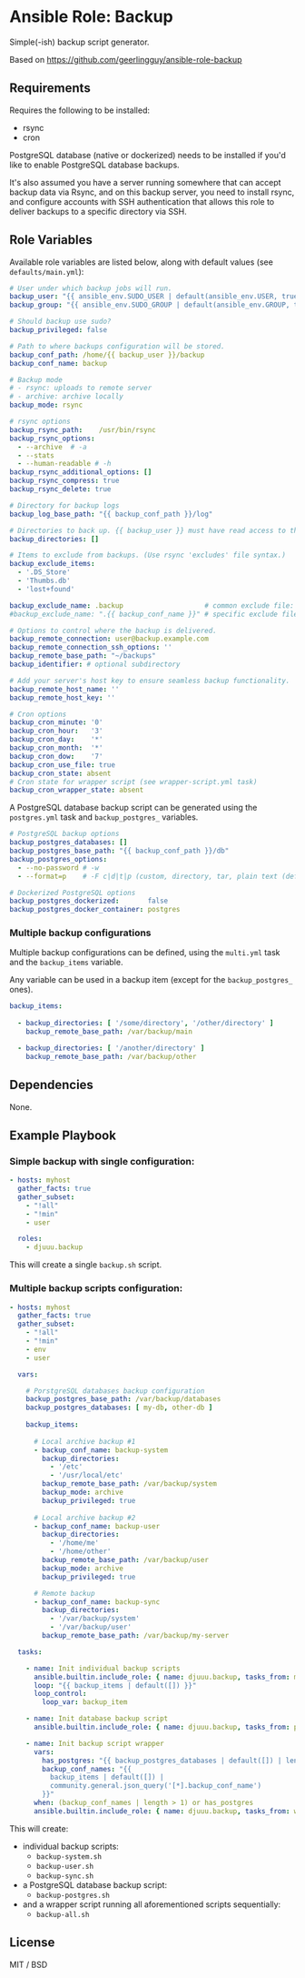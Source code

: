 Ansible Role: Backup
====================

Simple(-ish) backup script generator.

Based on https://github.com/geerlingguy/ansible-role-backup

Requirements
------------

Requires the following to be installed:
- rsync
- cron

PostgreSQL database (native or dockerized) needs to be installed if you'd like to enable PostgreSQL database backups.

It's also assumed you have a server running somewhere that can accept backup data via Rsync, and on this backup server, you need to install rsync, and configure accounts with SSH authentication that allows this role to deliver backups to a specific directory via SSH.

Role Variables
--------------

Available role variables are listed below, along with default values (see `defaults/main.yml`):

```yaml
# User under which backup jobs will run.
backup_user: "{{ ansible_env.SUDO_USER | default(ansible_env.USER, true) | default(ansible_user_id, true) }}"
backup_group: "{{ ansible_env.SUDO_GROUP | default(ansible_env.GROUP, true) | default(ansible_user_gid, true) }}"

# Should backup use sudo?
backup_privileged: false

# Path to where backups configuration will be stored.
backup_conf_path: /home/{{ backup_user }}/backup
backup_conf_name: backup

# Backup mode
# - rsync: uploads to remote server
# - archive: archive locally
backup_mode: rsync

# rsync options
backup_rsync_path:    /usr/bin/rsync
backup_rsync_options:
  - --archive  # -a
  - --stats
  - --human-readable # -h
backup_rsync_additional_options: []
backup_rsync_compress: true
backup_rsync_delete: true

# Directory for backup logs
backup_log_base_path: "{{ backup_conf_path }}/log"

# Directories to back up. {{ backup_user }} must have read access to these dirs.
backup_directories: []

# Items to exclude from backups. (Use rsync 'excludes' file syntax.)
backup_exclude_items:
  - '.DS_Store'
  - 'Thumbs.db'
  - 'lost+found'

backup_exclude_name: .backup                    # common exclude file: .backup-{{ backup_mode }}-exclude.txt
#backup_exclude_name: ".{{ backup_conf_name }}" # specific exclude file

# Options to control where the backup is delivered.
backup_remote_connection: user@backup.example.com
backup_remote_connection_ssh_options: ''
backup_remote_base_path: "~/backups"
backup_identifier: # optional subdirectory

# Add your server's host key to ensure seamless backup functionality.
backup_remote_host_name: ''
backup_remote_host_key: ''

# Cron options
backup_cron_minute: '0'
backup_cron_hour:   '3'
backup_cron_day:    '*'
backup_cron_month:  '*'
backup_cron_dow:    '7'
backup_cron_use_file: true
backup_cron_state: absent
# Cron state for wrapper script (see wrapper-script.yml task)
backup_cron_wrapper_state: absent
```

A PostgreSQL database backup script can be generated using the `postgres.yml` task and `backup_postgres_` variables.
```yaml
# PostgreSQL backup options
backup_postgres_databases: []
backup_postgres_base_path: "{{ backup_conf_path }}/db"
backup_postgres_options:
  - --no-password # -w
  - --format=p    # -F c|d|t|p (custom, directory, tar, plain text (default))

# Dockerized PostgreSQL options
backup_postgres_dockerized:       false
backup_postgres_docker_container: postgres
```

### Multiple backup configurations

Multiple backup configurations can be defined, using the `multi.yml` task and the `backup_items` variable.

Any variable can be used in a backup item (except for the `backup_postgres_` ones).

```yaml
backup_items:
    
  - backup_directories: [ '/some/directory', '/other/directory' ]
    backup_remote_base_path: /var/backup/main

  - backup_directories: [ '/another/directory' ]
    backup_remote_base_path: /var/backup/other
```

Dependencies
------------

None.

Example Playbook
----------------

### Simple backup with single configuration:

```yaml
- hosts: myhost
  gather_facts: true
  gather_subset:
    - "!all"
    - "!min"
    - user

  roles:
    - djuuu.backup
```

This will create a single `backup.sh` script.


### Multiple backup scripts configuration:

```yaml
- hosts: myhost
  gather_facts: true
  gather_subset:
    - "!all"
    - "!min"
    - env
    - user

  vars:

    # PorstgreSQL databases backup configuration
    backup_postgres_base_path: /var/backup/databases
    backup_postgres_databases: [ my-db, other-db ]
    
    backup_items:
 
      # Local archive backup #1
      - backup_conf_name: backup-system
        backup_directories:
          - '/etc'
          - '/usr/local/etc'
        backup_remote_base_path: /var/backup/system
        backup_mode: archive
        backup_privileged: true
        
      # Local archive backup #2
      - backup_conf_name: backup-user
        backup_directories:
          - '/home/me'
          - '/home/other'
        backup_remote_base_path: /var/backup/user
        backup_mode: archive
        backup_privileged: true        

      # Remote backup
      - backup_conf_name: backup-sync
        backup_directories:
          - '/var/backup/system'
          - '/var/backup/user'
        backup_remote_base_path: /var/backup/my-server

  tasks:

    - name: Init individual backup scripts
      ansible.builtin.include_role: { name: djuuu.backup, tasks_from: multi }
      loop: "{{ backup_items | default([]) }}"
      loop_control:
        loop_var: backup_item

    - name: Init database backup script
      ansible.builtin.include_role: { name: djuuu.backup, tasks_from: postgres }

    - name: Init backup script wrapper
      vars:
        has_postgres: "{{ backup_postgres_databases | default([]) | length > 0 }}"
        backup_conf_names: "{{
          backup_items | default([]) |
          community.general.json_query('[*].backup_conf_name')
        }}"
      when: (backup_conf_names | length > 1) or has_postgres
      ansible.builtin.include_role: { name: djuuu.backup, tasks_from: wrapper-script }
```

This will create:
- individual backup scripts:
  - `backup-system.sh`
  - `backup-user.sh`
  - `backup-sync.sh`
- a PostgreSQL database backup script:
  - `backup-postgres.sh`
- and a wrapper script running all aforementioned scripts sequentially:
  - `backup-all.sh`

License
-------

MIT / BSD
